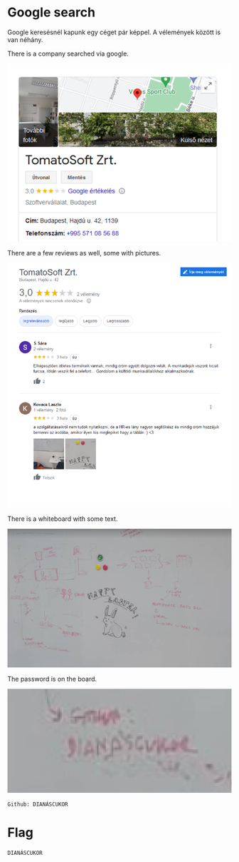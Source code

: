 # Google search

Google keresésnél kapunk egy céget pár képpel. A vélemények között is van néhány.

There is a company searched via google. 

![](screenshots/1.png)

There are a few reviews as well, some with pictures.
   
![](screenshots/2.png)

There is a whiteboard with some text.

![](screenshots/3.png)

The password is on the board.

![](screenshots/4.png)
 

```
Github: DIANÁSCUKOR
```

# Flag
`DIANÁSCUKOR`
